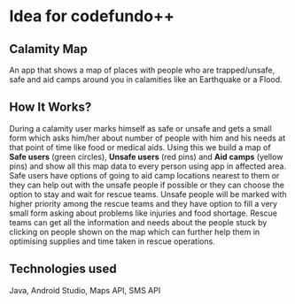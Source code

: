 # Idea for codefundo++

## Calamity Map
An app that shows a map of places with people who are trapped/unsafe, safe and aid camps around you in calamities like an Earthquake or a Flood.

## How It Works?
During a calamity user marks himself as safe or unsafe and gets a small form which asks him/her about number of people with him and his needs at that point of time like food or medical aids. Using this we build a map of **Safe users** (green circles), **Unsafe users** (red pins) and **Aid camps** (yellow pins) and show all this map data to every person using app in affected area. Safe users have options of going to aid camp locations nearest to them or they can help out with the unsafe people if possible or they can choose the option to stay and wait for rescue teams. Unsafe people will be marked with higher priority among the rescue teams and they have option to fill a very small form asking about problems like injuries and food shortage. Rescue teams can get all the information and needs about the people stuck by clicking on people shown on the map which can further help them in optimising supplies and time taken in rescue operations.

## Technologies used
Java, Android Studio, Maps API, SMS API 
